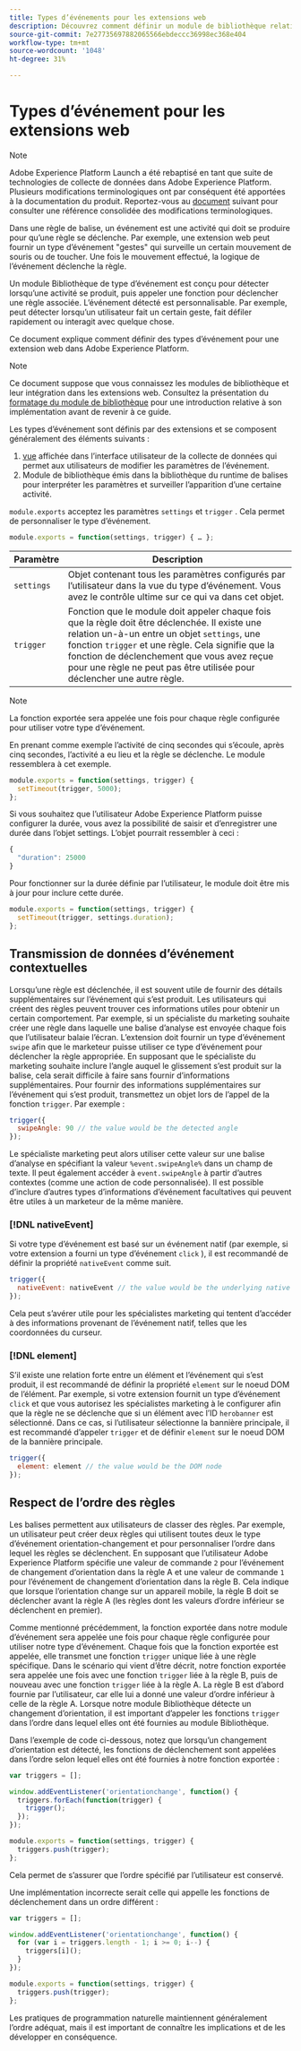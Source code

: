 ```yaml
---
title: Types d’événements pour les extensions web
description: Découvrez comment définir un module de bibliothèque relatif aux types d’événements pour une extension web dans Adobe Experience Platform.
source-git-commit: 7e27735697882065566ebdeccc36998ec368e404
workflow-type: tm+mt
source-wordcount: '1048'
ht-degree: 31%

---
```


# Types d’événement pour les extensions web

>[!NOTE]
>
>Adobe Experience Platform Launch a été rebaptisé en tant que suite de technologies de collecte de données dans Adobe Experience Platform. Plusieurs modifications terminologiques ont par conséquent été apportées à la documentation du produit. Reportez-vous au [document](../../term-updates.md) suivant pour consulter une référence consolidée des modifications terminologiques.

Dans une règle de balise, un événement est une activité qui doit se produire pour qu’une règle se déclenche. Par exemple, une extension web peut fournir un type d’événement &quot;gestes&quot; qui surveille un certain mouvement de souris ou de toucher. Une fois le mouvement effectué, la logique de l’événement déclenche la règle.

Un module Bibliothèque de type d’événement est conçu pour détecter lorsqu’une activité se produit, puis appeler une fonction pour déclencher une règle associée. L’événement détecté est personnalisable. Par exemple, peut détecter lorsqu’un utilisateur fait un certain geste, fait défiler rapidement ou interagit avec quelque chose.

Ce document explique comment définir des types d’événement pour une extension web dans Adobe Experience Platform.

>[!NOTE]
>
>Ce document suppose que vous connaissez les modules de bibliothèque et leur intégration dans les extensions web. Consultez la présentation du [formatage du module de bibliothèque](./format.md) pour une introduction relative à son implémentation avant de revenir à ce guide.

Les types d’événement sont définis par des extensions et se composent généralement des éléments suivants :

1. [vue](./views.md) affichée dans l’interface utilisateur de la collecte de données qui permet aux utilisateurs de modifier les paramètres de l’événement.
2. Module de bibliothèque émis dans la bibliothèque du runtime de balises pour interpréter les paramètres et surveiller l’apparition d’une certaine activité.

`module.exports` acceptez les paramètres  `settings` et  `trigger` . Cela permet de personnaliser le type d’événement.

```js
module.exports = function(settings, trigger) { … };
```

| Paramètre | Description |
| --- | --- |
| `settings` | Objet contenant tous les paramètres configurés par l’utilisateur dans la vue du type d’événement. Vous avez le contrôle ultime sur ce qui va dans cet objet. |
| `trigger` | Fonction que le module doit appeler chaque fois que la règle doit être déclenchée. Il existe une relation un-à-un entre un objet `settings`, une fonction `trigger` et une règle. Cela signifie que la fonction de déclenchement que vous avez reçue pour une règle ne peut pas être utilisée pour déclencher une autre règle. |

>[!NOTE]
>
>La fonction exportée sera appelée une fois pour chaque règle configurée pour utiliser votre type d’événement.

En prenant comme exemple l’activité de cinq secondes qui s’écoule, après cinq secondes, l’activité a eu lieu et la règle se déclenche. Le module ressemblera à cet exemple.

```js
module.exports = function(settings, trigger) {
  setTimeout(trigger, 5000);
};
```

Si vous souhaitez que l’utilisateur Adobe Experience Platform puisse configurer la durée, vous avez la possibilité de saisir et d’enregistrer une durée dans l’objet settings. L’objet pourrait ressembler à ceci :

```js
{
  "duration": 25000
}
```

Pour fonctionner sur la durée définie par l’utilisateur, le module doit être mis à jour pour inclure cette durée.

```js
module.exports = function(settings, trigger) {
  setTimeout(trigger, settings.duration);
};
```

## Transmission de données d’événement contextuelles

Lorsqu’une règle est déclenchée, il est souvent utile de fournir des détails supplémentaires sur l’événement qui s’est produit. Les utilisateurs qui créent des règles peuvent trouver ces informations utiles pour obtenir un certain comportement. Par exemple, si un spécialiste du marketing souhaite créer une règle dans laquelle une balise d’analyse est envoyée chaque fois que l’utilisateur balaie l’écran. L’extension doit fournir un type d’événement `swipe` afin que le marketeur puisse utiliser ce type d’événement pour déclencher la règle appropriée. En supposant que le spécialiste du marketing souhaite inclure l’angle auquel le glissement s’est produit sur la balise, cela serait difficile à faire sans fournir d’informations supplémentaires. Pour fournir des informations supplémentaires sur l’événement qui s’est produit, transmettez un objet lors de l’appel de la fonction `trigger`. Par exemple :

```js
trigger({
  swipeAngle: 90 // the value would be the detected angle
});
```

Le spécialiste marketing peut alors utiliser cette valeur sur une balise d’analyse en spécifiant la valeur `%event.swipeAngle%` dans un champ de texte. Il peut également accéder à `event.swipeAngle` à partir d’autres contextes (comme une action de code personnalisée). Il est possible d’inclure d’autres types d’informations d’événement facultatives qui peuvent être utiles à un marketeur de la même manière.

### [!DNL nativeEvent]

Si votre type d’événement est basé sur un événement natif (par exemple, si votre extension a fourni un type d’événement `click` ), il est recommandé de définir la propriété `nativeEvent` comme suit.

```js
trigger({
  nativeEvent: nativeEvent // the value would be the underlying native event
});
```

Cela peut s’avérer utile pour les spécialistes marketing qui tentent d’accéder à des informations provenant de l’événement natif, telles que les coordonnées du curseur.

### [!DNL element]

S’il existe une relation forte entre un élément et l’événement qui s’est produit, il est recommandé de définir la propriété `element` sur le noeud DOM de l’élément. Par exemple, si votre extension fournit un type d’événement `click` et que vous autorisez les spécialistes marketing à le configurer afin que la règle ne se déclenche que si un élément avec l’ID `herobanner` est sélectionné. Dans ce cas, si l’utilisateur sélectionne la bannière principale, il est recommandé d’appeler `trigger` et de définir `element` sur le noeud DOM de la bannière principale.

```js
trigger({
  element: element // the value would be the DOM node
});
```

## Respect de l’ordre des règles

Les balises permettent aux utilisateurs de classer des règles. Par exemple, un utilisateur peut créer deux règles qui utilisent toutes deux le type d’événement orientation-changement et pour personnaliser l’ordre dans lequel les règles se déclenchent. En supposant que l’utilisateur Adobe Experience Platform spécifie une valeur de commande `2` pour l’événement de changement d’orientation dans la règle A et une valeur de commande `1` pour l’événement de changement d’orientation dans la règle B. Cela indique que lorsque l’orientation change sur un appareil mobile, la règle B doit se déclencher avant la règle A (les règles dont les valeurs d’ordre inférieur se déclenchent en premier).

Comme mentionné précédemment, la fonction exportée dans notre module d’événement sera appelée une fois pour chaque règle configurée pour utiliser notre type d’événement. Chaque fois que la fonction exportée est appelée, elle transmet une fonction `trigger` unique liée à une règle spécifique. Dans le scénario qui vient d’être décrit, notre fonction exportée sera appelée une fois avec une fonction `trigger` liée à la règle B, puis de nouveau avec une fonction `trigger` liée à la règle A. La règle B est d’abord fournie par l’utilisateur, car elle lui a donné une valeur d’ordre inférieur à celle de la règle A. Lorsque notre module Bibliothèque détecte un changement d’orientation, il est important d’appeler les fonctions `trigger` dans l’ordre dans lequel elles ont été fournies au module Bibliothèque.

Dans l’exemple de code ci-dessous, notez que lorsqu’un changement d’orientation est détecté, les fonctions de déclenchement sont appelées dans l’ordre selon lequel elles ont été fournies à notre fonction exportée :

```js
var triggers = [];

window.addEventListener('orientationchange', function() {
  triggers.forEach(function(trigger) {
    trigger();
  });
});

module.exports = function(settings, trigger) {
  triggers.push(trigger);
};
```

Cela permet de s’assurer que l’ordre spécifié par l’utilisateur est conservé.

Une implémentation incorrecte serait celle qui appelle les fonctions de déclenchement dans un ordre différent :

```js
var triggers = [];

window.addEventListener('orientationchange', function() {
  for (var i = triggers.length - 1; i >= 0; i--) {
    triggers[i]();
  }
});

module.exports = function(settings, trigger) {
  triggers.push(trigger);
};
```

Les pratiques de programmation naturelle maintiennent généralement l’ordre adéquat, mais il est important de connaître les implications et de les développer en conséquence.
